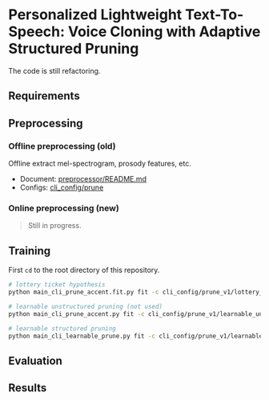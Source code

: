 # Personalized Lightweight Text-To-Speech: Voice Cloning with Adaptive Structured Pruning

The code is still refactoring.


## Requirements

## Preprocessing
### Offline preprocessing (old)
Offline extract mel-spectrogram, prosody features, etc.
- Document: [preprocessor/README.md](/preprocessor/README.md)
- Configs: [cli_config/prune](/cli_config/prune_v1/)

### Online preprocessing (new)
> Still in progress.


## Training
First `cd` to the root directory of this repository.

```bash
# lottery ticket hypothesis
python main_cli_prune_accent.fit.py fit -c cli_config/prune_v1/lottery_ticket.yaml

# learnable unstructured pruning (not used)
python main_cli_prune_accent.py fit -c cli_config/prune_v1/learnable_unstructured.yaml

# learnable structured pruning
python main_cli_learnable_prune.py fit -c cli_config/prune_v1/learnable_structured_pipeline.*.yaml
```


## Evaluation


## Results
